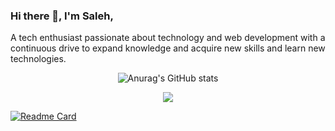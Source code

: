 ### Hi there 👋, I'm Saleh,
A tech enthusiast passionate about technology and web development with a continuous drive to expand knowledge and acquire new skills and learn new technologies.

<p align="center">
  <img src="https://github-readme-stats.vercel.app/api?username=habtor&show_icons=true&theme=radical&rank_icon=github&&&hide=stars,issues" alt="Anurag's GitHub stats">
</p>
<p align="center">
  <img src="https://github-readme-stats.vercel.app/api/top-langs/?username=habtor&size_weight=0.5&count_weight=0.5">
</p>


[![Readme Card](https://github-readme-stats.vercel.app/api/pin/?username=habtor&repo=Weather)](https://github.com/anuraghazra/github-readme-stats)


